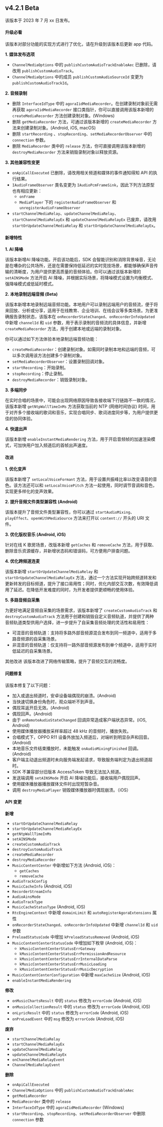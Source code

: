 ## v4.2.1 Beta

该版本于 2023 年 7 月 xx 日发布。

#### 升级必看

该版本对部分功能的实现方式进行了优化，请在升级到该版本后更新 app 代码。

**1. 媒体发布选项**

- `ChannelMediaOptions` 中的 `publishCustomAudioTrackEnableAec` 已删除，请改用 `publishCustomAudioTrack`。
- `ChannelMediaOptions` 中的成员 `publishCustomAudioSourceId` 变更为 `publishCustomAudioTrackId`。

**2. 音频录制**

- 删除 `InterfaceIdType` 中的 `agoraIidMediaRecorder`。在创建录制对象前无需再获取 `agoraIidMediaRecorder` 接口类指针，你可以直接调用该版本新增的 `createMediaRecorder` 方法创建录制对象。(Windows)
- 删除 `getMediaRecorder` 方法，可通过该版本新增的 `createMediaRecorder` 方法来创建录制对象。(Android, iOS, macOS)
- 删除 `startRecording` 、`stopRecording`、`setMediaRecorderObserver` 中的 `connection` 参数。
- 删除 `MediaRecorder` 类中的 `release` 方法，你可直接调用该版本新增的 `destroyMediaRecorder` 方法来销毁录制对象以释放资源。

**3. 其他兼容性变更**

- `onApiCallExecuted` 已删除，请改用相关频道和媒体的事件通知得知 API 的执行结果。
- `IAudioFrameObserver` 类名变更为 `IAudioPcmFrameSink`，因此下列方法原型也有相应更新：
    - `onFrame`
    - `MediaPlayer` 下的 `registerAudioFrameObserver` 和 `unregisterAudioFrameObserver`
- `startChannelMediaRelay`、`updateChannelMediaRelay`、`startChannelMediaRelayEx` 和 `updateChannelMediaRelayEx` 已废弃，请改用 `startOrUpdateChannelMediaRelay` 和 `startOrUpdateChannelMediaRelayEx`。


#### 新增特性

**1. AI 降噪**

该版本新增AI 降噪功能。开启该功能后，SDK 会智能识别和消除背景噪音，无论是在嘈杂的公共场所，还是在需要保持低延迟的实时竞技场景，都能够确保声音传输的清晰度，为用户提供更高质量的音频体验。你可以通过该版本新增的 `setAINSMode` 方法开启 AI 降噪，并根据实际场景，将降噪模式设置为均衡模式、强降噪模式或低延时模式。

**2. 本地录制远端音频 (Beta)**

该版本新增本地录制远端音频功能。本地用户可以录制远端用户的音频流，便于将来回放、分析或分享，适用于在线教育、企业培训、在线会议等多类场景。为更准确报告录制状态，该版本在 `onRecorderStateChanged`、`onRecorderInfoUpdated` 中新增 `channelId` 和 `uid` 参数，用于表示录制的音频流的具体信息，并新增 `createMediaRecorder` 方法，用于创建本地或远端的录制对象。

你可以通过如下方法体验本地录制远端音频功能：

- `createMediaRecorder`：创建录制对象。如需同时录制本地和远端的音频，可以多次调用该方法创建多个录制对象。
- `setMediaRecorderObserver`：设置录制回调对象。
- `startRecording`：开始录制。
- `stopRecording`：停止录制。
- `destroyMediaRecorder`：销毁录制对象。

**3. 多端同步**

在实时合唱的场景中，可能会出现网络原因导致各接收端下行链路不一致的情况，该版本新增 `getNtpWallTimeInMs` 方法获取当前的 NTP (网络时间协议) 时间，用于对齐多个接收端的歌词和音乐，实现合唱同步、歌词进度同步等，为用户提供更佳的协同体验。

**4. 快速出声**

该版本新增 `enableInstantMediaRendering` 方法，用于开启音频帧的加速渲染模式，可加快用户加入频道后的首帧出声速度。

#### 改进

**1. 优化变声**

该版本新增了 `setLocalVoiceFormant` 方法，用于设置共振峰比率以改变语音的音色。该方法还可以和 `setLocalVoicePitch` 方法一起使用，同时调节音调和音色，实现更多样化的变声效果。

**2. 提升音频文件类型兼容性 (Android)**

该版本提升了音频文件类型兼容性，你可以通过 `startAudioMixing`、`playEffect`、`openWithMediaSource` 方法来打开以 `content://` 开头的 URI 文件。

**3. 优化版权音乐 (Android, iOS)**

针对在线 K 歌房场景，改版本新增 `getCaches` 和 `removeCache` 方法，用于获取、删除音乐资源缓存，并新增状态码和错误码，可方便用户排查问题。

**4. 优化跨频道连麦**

该版本新增 `startOrUpdateChannelMediaRelay` 和 `startOrUpdateChannelMediaRelayEx` 方法，通过一个方法实现开始跨频道转发和更新转发的目标频道，提升了接口易用性；同时，优化内部交互次数，有效降低调用了延迟。在降低开发难度的同时，为开发者提供更顺畅的使用体验。

**5. 多路音频自采集**

为更好地满足音频自采集的场景需求，该版本新增了 `createCustomAudioTrack` 和 `destroyCustomAudioTrack` 方法用于创建和销毁自定义音频轨道，并提供了两种音频轨道类型供用户选择，进一步提升了自采集音频处理的灵活性和易用性：

- 可混音的音频轨道：支持将多路外部音频源混合发布到同一频道中，适用于多路音频源的自采集场景。
- 非混音的音频轨道：仅支持将一路外部音频源发布到单个频道中，适用于实时低延迟的自采集场景。

其他改进
该版本改进了网络传输策略，提升了音频交互的流畅度。


#### 问题修复

该版本修复了以下问题：

- 加入或退出频道时，安卓设备端偶现的崩溃。(Android)
- 当快速切换身份角色时，观众端听不到声音。
- 偶现耳返开启无效。(Android)
- 偶现回声。(Android)
- 由于 `onRemoteAudioStateChanged` 回调异常造成客户端状态异常。(iOS, Android)
- 使用媒体播放器播放采样率超过 48 kHz 的音频时，播放失败。
- 合唱模式下，OPPO R11 设备外放加入频道后，对端听到明显杂声和回音。(Android)
- 本地音乐文件结束播放时，未能触发 `onAudioMixingFinished` 回调。(Android)
- 客户端主动退出频道时未向服务端发起请求，导致服务端判定为退出频道超时。
- SDK 不兼容部分旧版本 AccessToken 导致无法加入频道。
- 发送端调用 `setAINSMode` 开启 AI 降噪功能后，接收端用户偶现回声。
- 使用媒体播放器播放媒体文件时出现短暂杂音。
- 调用 `destroyMediaPlayer` 销毁媒体播放器时偶现崩溃。（iOS）



#### API 变更

**新增**

- `startOrUpdateChannelMediaRelay`
- `startOrUpdateChannelMediaRelayEx`
- `getNtpWallTimeInMs`
- `setAINSMode`
- `createCustomAudioTrack`
- `destroyCustomAudioTrack`
- `createMediaRecorder`
- `destroyMediaRecorder`
- `MusicContentCenter` 中新增如下方法 (Android, iOS)：
    - `getCaches`
    - `removeCache`
- `AudioTrackConfig`
- `MusicCacheInfo` (Android, iOS)
- `RecorderStreamInfo`
- `AudioAinsMode`
- `AudioTrackType`
- `MusicCacheStatusType` (Android, iOS)
- `RtcEngineContext` 中新增 `domainLimit` 和 `autoRegisterAgoraExtensions` 属性
- `onRecorderStateChanged`、`onRecorderInfoUpdated` 中新增 `channelId` 和 `uid` 参数
- `PreloadStatusCode` 中增加 `kPreloadStatusRemoved` (Android, iOS)
- `MusicContentCenterStatusCode` 中增加如下枚举 (Android, iOS)：
    - `kMusicContentCenterStatusErrGateway`
    - `kMusicContentCenterStatusErrPermissionAndResource`
    - `kMusicContentCenterStatusErrInternalDataParse`
    - `kMusicContentCenterStatusErrMusicLoading`
    - `kMusicContentCenterStatusErrMusicDecryption`
- `MusicContentCenterConfiguration` 中新增 `maxCacheSize` (Android, iOS)
- `enableInstantMediaRendering`

**修改**

- `onMusicChartsResult` 中的 `status` 修改为 `errorCode` (Android, iOS)
- `onMusicCollectionResult` 中的 `status` 修改为 `errorCode` (Android, iOS)
- `onLyricResult` 中的 `status` 修改为 `errorCode` (Android, iOS)
- `onPreLoadEvent` 中的 `msg` 修改为 `errorCode` (Android, iOS)

**废弃**

- `startChannelMediaRelay`
- `startChannelMediaRelayEx`
- `updateChannelMediaRelay`
- `updateChannelMediaRelayEx`
- `onChannelMediaRelayEvent`
- `ChannelMediaRelayEvent`

**删除**

- `onApiCallExecuted`
- `ChannelMediaOptions` 中的 `publishCustomAudioTrackEnableAec`
- `getMediaRecorder`
- `MediaRecorder` 类中的 `release`
- `InterfaceIdType` 中的 `agoraIidMediaRecorder` (Windows)
- `startRecording`、`stopRecording`、`setMediaRecorderObserver` 中删除 `connection` 参数
